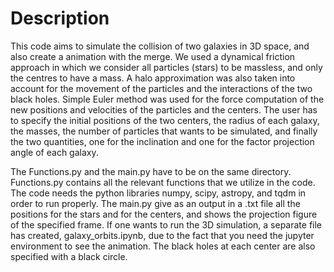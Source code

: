 # Description

This code aims to simulate the collision of two galaxies in 3D space,
and also create a animation with the merge. 
We used a dynamical friction approach in which we consider all 
particles (stars) to be massless, and only the centres to have a mass. 
A halo approximation was also taken into account
for the movement of the particles and the interactions of the two black holes. 
Simple Euler method was used for the force computation
of the new positions and velocities of the particles and the centers. 
The user has to specify the initial positions of the two centers, 
the radius of each galaxy, the masses, the number of particles that wants to be simulated, 
and finally the two quantities, one for the inclination 
and one for the factor projection angle of each galaxy.



The Functions.py and the main.py have to be on the same directory. 
Functions.py contains all the relevant functions that we utilize in the code.
The code needs the python libraries numpy, scipy, astropy, and tqdm in order 
to run properly. The main.py give as an output in a .txt file all the positions 
for the stars and for the centers, and shows the projection figure of the specified frame. 
If one wants to run the 3D simulation, a separate file has created, galaxy_orbits.ipynb, due to the fact 
that you need the jupyter environment to see the animation. The black holes 
at each center are also specified with a black circle. 
